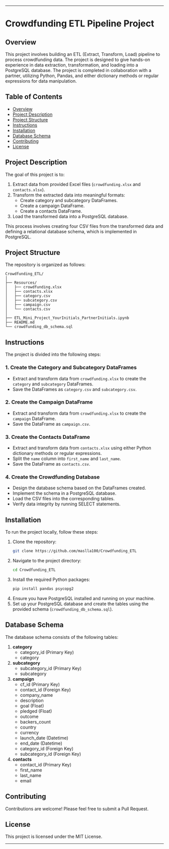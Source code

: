 
---

# Crowdfunding ETL Pipeline Project

## Overview
This project involves building an ETL (Extract, Transform, Load) pipeline to process crowdfunding data. The project is designed to give hands-on experience in data extraction, transformation, and loading into a PostgreSQL database. The project is completed in collaboration with a partner, utilizing Python, Pandas, and either dictionary methods or regular expressions for data manipulation.

## Table of Contents
- [Overview](#overview)
- [Project Description](#project-description)
- [Project Structure](#project-structure)
- [Instructions](#instructions)
- [Installation](#installation)
- [Database Schema](#database-schema)
- [Contributing](#contributing)
- [License](#license)

## Project Description
The goal of this project is to:
1. Extract data from provided Excel files (`crowdfunding.xlsx` and `contacts.xlsx`).
2. Transform the extracted data into meaningful formats:
   - Create category and subcategory DataFrames.
   - Create a campaign DataFrame.
   - Create a contacts DataFrame.
3. Load the transformed data into a PostgreSQL database.

This process involves creating four CSV files from the transformed data and defining a relational database schema, which is implemented in PostgreSQL.

## Project Structure
The repository is organized as follows:

```
Crowdfunding_ETL/
│
├── Resources/
│   ├── crowdfunding.xlsx
│   ├── contacts.xlsx
│   ├── category.csv
│   ├── subcategory.csv
│   ├── campaign.csv
│   └── contacts.csv
│
├── ETL_Mini_Project_YourInitials_PartnerInitials.ipynb
├── README.md
└── crowdfunding_db_schema.sql
```

## Instructions
The project is divided into the following steps:

### 1. Create the Category and Subcategory DataFrames
- Extract and transform data from `crowdfunding.xlsx` to create the `category` and `subcategory` DataFrames.
- Save the DataFrames as `category.csv` and `subcategory.csv`.

### 2. Create the Campaign DataFrame
- Extract and transform data from `crowdfunding.xlsx` to create the `campaign` DataFrame.
- Save the DataFrame as `campaign.csv`.

### 3. Create the Contacts DataFrame
- Extract and transform data from `contacts.xlsx` using either Python dictionary methods or regular expressions.
- Split the `name` column into `first_name` and `last_name`.
- Save the DataFrame as `contacts.csv`.

### 4. Create the Crowdfunding Database
- Design the database schema based on the DataFrames created.
- Implement the schema in a PostgreSQL database.
- Load the CSV files into the corresponding tables.
- Verify data integrity by running SELECT statements.

## Installation
To run the project locally, follow these steps:

1. Clone the repository:
    ```bash
    git clone https://github.com/maslla100/Crowdfunding_ETL
    ```
2. Navigate to the project directory:
    ```bash
    cd Crowdfunding_ETL
    ```
3. Install the required Python packages:
    ```bash
    pip install pandas psycopg2
    ```
4. Ensure you have PostgreSQL installed and running on your machine.
5. Set up your PostgreSQL database and create the tables using the provided schema (`crowdfunding_db_schema.sql`).

## Database Schema
The database schema consists of the following tables:

1. **category**
    - category_id (Primary Key)
    - category
2. **subcategory**
    - subcategory_id (Primary Key)
    - subcategory
3. **campaign**
    - cf_id (Primary Key)
    - contact_id (Foreign Key)
    - company_name
    - description
    - goal (Float)
    - pledged (Float)
    - outcome
    - backers_count
    - country
    - currency
    - launch_date (Datetime)
    - end_date (Datetime)
    - category_id (Foreign Key)
    - subcategory_id (Foreign Key)
4. **contacts**
    - contact_id (Primary Key)
    - first_name
    - last_name
    - email

## Contributing
Contributions are welcome! Please feel free to submit a Pull Request.

## License
This project is licensed under the MIT License.

---
